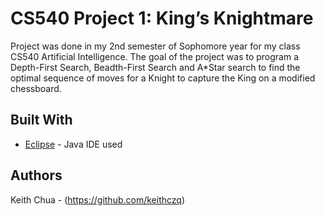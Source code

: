 # CS540 Project 1: King’s Knightmare
Project was done in my 2nd semester of Sophomore year for my class CS540 Artificial Intelligence. The goal of the project was to program a Depth-First Search, Beadth-First Search and A*Star search to find the optimal sequence of moves for a Knight to capture the King on a modified chessboard.


## Built With

* [Eclipse](https://www.eclipse.org/) - Java IDE used


## Authors

Keith Chua - (https://github.com/keithczq)


